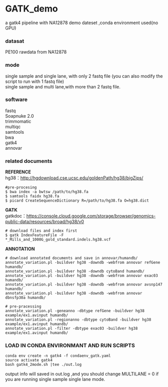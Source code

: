 # GATK_demo
a gatk4 pipeline with NA12878 demo dateset ,conda environment used(no GPU)

### datasat  
PE100 rawdata from NA12878

### mode   
single sample and single lane, with only 2 fastq file (you can also modify the script to run with 1 fastq file)  
single sample and multi lane,with more than 2 fastq file.

### software  
fastq  
Soapnuke 2.0  
trimmomatic  
multiqc  
samtools  
bwa  
gatk4  
annovar

### related documents 
**REFERENCE**  
hg38：http://hgdownload.cse.ucsc.edu/goldenPath/hg38/bigZips/  

```
#pre-procesing  
$ bwa index -a bwtsw /path/to/hg38.fa  
$ samtools faidx hg38.fa  
$ picard CreateSequenceDictionary R=/path/to/hg38.fa O=hg38.dict  
```
**GATK**  
gatkdoc：https://console.cloud.google.com/storage/browser/genomics-public-data/resources/broad/hg38/v0  
```
# download files and index first
$ gatk IndexFeatureFile -F *_Mills_and_1000G_gold_standard.indels.hg38.vcf
```

**ANNOTATION**  
```
# download annotated documents and save in annovar/humandb/  
annotate_variation.pl -buildver hg38 -downdb -webfrom annovar refGene humandb/  
annotate_variation.pl -buildver hg38 -downdb cytoBand humandb/  
annotate_variation.pl -buildver hg38 -downdb -webfrom annovar exac03 humandb/  
annotate_variation.pl -buildver hg38 -downdb -webfrom annovar avsnp147 humandb/  
annotate_variation.pl -buildver hg38 -downdb -webfrom annovar dbnsfp30a humandb/  

# pre-pracessing  
annotate_variation.pl -geneanno -dbtype refGene -buildver hg38 example/ex1.avinput humandb/  
annotate_variation.pl -regionanno -dbtype cytoBand -buildver hg38 example/ex1.avinput humandb/  
annotate_variation.pl -filter -dbtype exac03 -buildver hg38 example/ex1.avinput humandb/  
```

### LOAD IN CONDA ENVIRONMANT AND RUN SCRIPTS  
```
conda env create -n gatk4 -f condaenv_gatk.yaml
source activate gatk4
bash gatk4_2mode.sh |tee ./out.log
```

output info will saved in out.log ,and you should change MULTILANE = 0 if you are running single sample single lane mode.  

